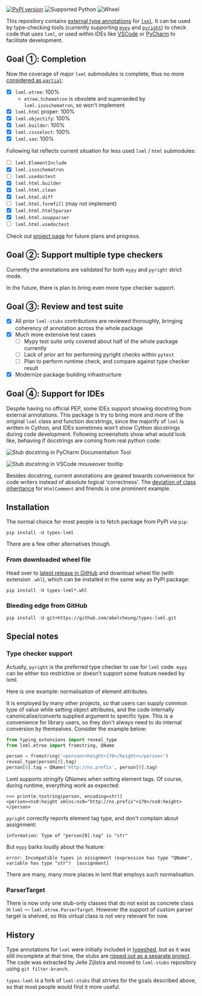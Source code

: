 [![PyPI version](https://img.shields.io/pypi/v/types-lxml.svg)](https://pypi.org/project/types-lxml/)
![Supported Python](https://img.shields.io/pypi/pyversions/types-lxml.svg)
![Wheel](https://img.shields.io/pypi/wheel/types-lxml.svg)

This repository contains [external type annotations](https://peps.python.org/pep-0561/) for [`lxml`](http://lxml.de/). It can be used by type-checking tools (currently supporting [`mypy`](https://pypi.org/project/mypy/) and [`pyright`](https://github.com/Microsoft/pyright)) to check code that uses `lxml`, or used within IDEs like [VSCode](https://code.visualstudio.com/) or [PyCharm](https://www.jetbrains.com/pycharm/) to facilitate development.

## Goal ①: Completion

Now the coverage of major `lxml` submodules is complete, thus no more [considered as `partial`](https://peps.python.org/pep-0561/#partial-stub-packages):
  - [x] `lxml.etree`: 100%
    - `etree.Schematron` is obsolete and superseded by `lxml.isoschematron`, so won't implement
  - [x] `lxml.html` proper: 100%
  - [x] `lxml.objectify`: 100%
  - [x] `lxml.builder`: 100%
  - [x] `lxml.cssselect`: 100%
  - [x] `lxml.sax`: 100%

Following list reflects current situation for less used `lxml` / `html` submodules:

  - [ ] `lxml.ElementInclude`
  - [x] `lxml.isoschematron`
  - [ ] `lxml.usedoctest`
  - [x] `lxml.html.builder`
  - [x] `lxml.html.clean`
  - [x] `lxml.html.diff`
  - [ ] `lxml.html.formfill` (may not implement)
  - [x] `lxml.html.html5parser`
  - [x] `lxml.html.soupparser`
  - [ ] `lxml.html.usedoctest`

Check out [project page](https://github.com/abelcheung/types-lxml/projects/1) for future plans and progress.

## Goal ②: Support multiple type checkers

Currently the annotations are validated for both `mypy` and `pyright` strict mode.

In the future, there is plan to bring even more type checker support.

## Goal ③: Review and test suite

- [x] All prior `lxml-stubs` contributions are reviewed thoroughly, bringing coherency of annotation across the whole package
- [x] Much more extensive test cases
  - [ ] Mypy test suite only covered about half of the whole package currently
  - [ ] Lack of prior art for performing pyright checks within `pytest`
  - [ ] Plan to perform runtime check, and compare against type checker result
- [x] Modernize package building infrastructure

## Goal ④: Support for IDEs

Despite having no official PEP, some IDEs support showing docstring from external annotations. This package is try to bring more and more of the original `lxml` class and function docstrings, since the majorify of `lxml` is written in Cython, and IDEs sometimes won't show Cython docstrings during code development. Following screenshots show what would look like, behaving if docstrings are coming from real python code:

![Stub docstring in PyCharm Documentation Tool](https://user-images.githubusercontent.com/83110/160575574-c20b29d0-ddda-40d4-82e3-724f59663d7e.png)

![Stub docstring in VSCode mouseover tooltip](https://user-images.githubusercontent.com/83110/160575818-168f1a98-074d-46f4-b166-3f18af56232e.png)

Besides docstring, current annotations are geared towards convenience for code writers instead of absolute logical 'correctness'. The [deviation of class inheritance](https://github.com/abelcheung/types-lxml/wiki/Element-inheritance-change) for `HtmlComment` and friends is one prominent example.


## Installation

The normal choice for most people is to fetch package from PyPI via `pip`:

    pip install -U types-lxml

There are a few other alternatives though.

### From downloaded wheel file

Head over to [latest release in GitHub](https://github.com/abelcheung/types-lxml/releases/latest) and download wheel file (with extension `.whl`), which can be installed in the same way as PyPI package:

    pip install -U types-lxml*.whl

### Bleeding edge from GitHub

    pip install -U git+https://github.com/abelcheung/types-lxml.git

## Special notes

### Type checker support

Actually, `pyright` is the preferred type checker to use for `lxml` code. `mypy` can be either too restrictive or doesn't support some feature needed by lxml.

Here is one example: normalisation of element attributes.

It is employed by many other projects, so that users can supply common type of value while setting object attributes, and the code internally canonicalise/converts supplied argument to specific type. This is a convenience for library users, so they don't always need to do internal conversion by themselves. Consider the example below:

```python
from typing_extensions import reveal_type
from lxml.etree import fromstring, QName

person = fromstring('<person><height>170</height></person>')
reveal_type(person[0].tag)
person[0].tag = QName('http://ns.prefix', person[0].tag)
```

Lxml supports stringify QNames when setting element tags. Of course, during runtime, everything work as expected:

```pycon
>>> print(e.tostring(person, encoding=str))
<person><ns0:height xmlns:ns0="http://ns.prefix">170</ns0:height></person>
```

`pyright` correctly reports element tag type, and don't complain about assignment:

```
information: Type of "person[0].tag" is "str"
```

But `mypy` barks loudly about the feature:

```
error: Incompatible types in assignment (expression has type "QName", variable has type "str")  [assignment]
```

There are many, many more places in lxml that employs such normalisation.

### ParserTarget
There is now only one stub-only classes that do not exist as concrete class in `lxml` &mdash; `lxml.etree.ParserTarget`. However the support of custom parser target is shelved, so this virtual class is not very relevant for now.

## History

Type annotations for `lxml` were initially included in [typeshed](https://www.github.com/python/typeshed), but as it was still incomplete at that time, the stubs are [ripped out as a separate project](https://github.com/python/typeshed/issues/525). The code was extracted by Jelle Zijlstra and moved to `lxml-stubs` repository using `git filter-branch`.

`types-lxml` is a fork of `lxml-stubs` that strives for the goals described above, so that most people would find it more useful.
